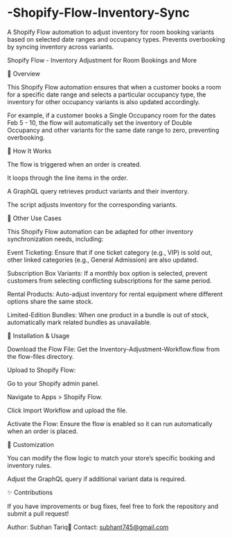 # -Shopify-Flow-Inventory-Sync
A Shopify Flow automation to adjust inventory for room booking variants based on selected date ranges and occupancy types. Prevents overbooking by syncing inventory across variants.

Shopify Flow - Inventory Adjustment for Room Bookings and More

📌 Overview

This Shopify Flow automation ensures that when a customer books a room for a specific date range and selects a particular occupancy type, the inventory for other occupancy variants is also updated accordingly.

For example, if a customer books a Single Occupancy room for the dates Feb 5 - 10, the flow will automatically set the inventory of Double Occupancy and other variants for the same date range to zero, preventing overbooking.

🚀 How It Works

The flow is triggered when an order is created.

It loops through the line items in the order.

A GraphQL query retrieves product variants and their inventory.

The script adjusts inventory for the corresponding variants.

🎯 Other Use Cases

This Shopify Flow automation can be adapted for other inventory synchronization needs, including:

Event Ticketing: Ensure that if one ticket category (e.g., VIP) is sold out, other linked categories (e.g., General Admission) are also updated.

Subscription Box Variants: If a monthly box option is selected, prevent customers from selecting conflicting subscriptions for the same period.

Rental Products: Auto-adjust inventory for rental equipment where different options share the same stock.

Limited-Edition Bundles: When one product in a bundle is out of stock, automatically mark related bundles as unavailable.

📂 Installation & Usage

Download the Flow File: Get the Inventory-Adjustment-Workflow.flow from the flow-files directory.

Upload to Shopify Flow:

Go to your Shopify admin panel.

Navigate to Apps > Shopify Flow.

Click Import Workflow and upload the file.

Activate the Flow: Ensure the flow is enabled so it can run automatically when an order is placed.

🔧 Customization

You can modify the flow logic to match your store’s specific booking and inventory rules.

Adjust the GraphQL query if additional variant data is required.

✨ Contributions

If you have improvements or bug fixes, feel free to fork the repository and submit a pull request!

Author: Subhan Tariq📧 Contact: subhant745@gmail.com

